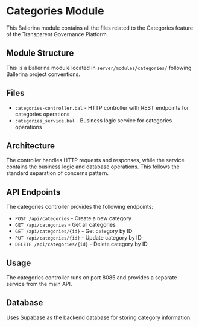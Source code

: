 # Categories Module

This Ballerina module contains all the files related to the Categories feature of the Transparent Governance Platform.

## Module Structure

This is a Ballerina module located in `server/modules/categories/` following Ballerina project conventions.

## Files

- `categories-controller.bal` - HTTP controller with REST endpoints for categories operations
- `categories_service.bal` - Business logic service for categories operations

## Architecture

The controller handles HTTP requests and responses, while the service contains the business logic and database operations. This follows the standard separation of concerns pattern.

## API Endpoints

The categories controller provides the following endpoints:

- `POST /api/categories` - Create a new category
- `GET /api/categories` - Get all categories
- `GET /api/categories/{id}` - Get category by ID
- `PUT /api/categories/{id}` - Update category by ID
- `DELETE /api/categories/{id}` - Delete category by ID

## Usage

The categories controller runs on port 8085 and provides a separate service from the main API.

## Database

Uses Supabase as the backend database for storing category information.
